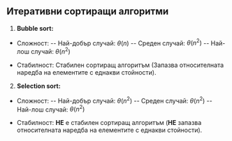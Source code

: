## Итеративни сортиращи алгоритми
 1.  **Bubble sort:**
 - Сложност:
 -- Най-добър случай: $\theta(n)$
 -- Среден случай: $\theta(n^2)$
  -- Най-лош случай: $\theta(n^2)$
  
 - Стабилност:
 Стабилен сортиращ алгоритъм (Запазва относителната наредба на елементите с еднакви стойности).
 2. **Selection sort:**
 - Сложност:
 -- Най-добър случай: $\theta(n^2)$
 -- Среден случай: $\theta(n^2)$
  -- Най-лош случай: $\theta(n^2)$
  
 - Стабилност:
 **НЕ** е стабилен сортиращ алгоритъм (**НЕ** запазва относителната наредба на елементите с еднакви стойности).
